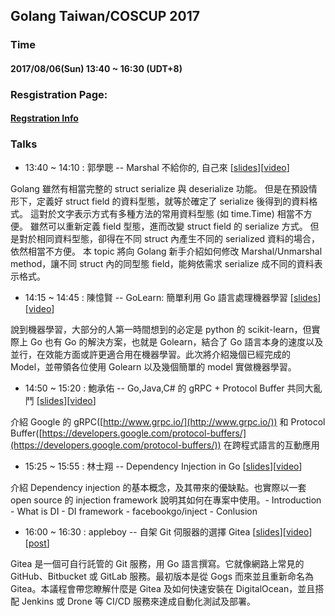 ## Golang Taiwan/COSCUP 2017

### Time

#### 2017/08/06(Sun) 13:40 ~ 16:30  (UDT+8)

### Resgistration Page:

#### [Regstration Info](https://coscup2017.kktix.cc/events/coscup2017regist)

### Talks

- 13:40 ~ 14:10 :  郭學聰 -- Marshal 不給你的, 自己來 [[slides](https://hackmd.io/p/BkY59g9Bb#/)][[video](https://www.youtube.com/watch?v=4EWAatxGS6Q&t=18479)]

Golang 雖然有相當完整的 struct serialize 與 deserialize 功能。 但是在預設情形下，定義好 struct field 的資料型態，就等於確定了 serialize 後得到的資料格式。 這對於文字表示方式有多種方法的常用資料型態 (如 time.Time) 相當不方便。 雖然可以重新定義 field 型態，進而改變 struct field 的 serialize 方式。 但是對於相同資料型態，卻得在不同 struct 內產生不同的 serialized 資料的場合，依然相當不方便。 本 topic 將向 Golang 新手介紹如何修改 Marshal/Unmarshal method，讓不同 struct 內的同型態 field，能夠依需求 serialize 成不同的資料表示格式。

- 14:15 ~ 14:45 :  陳憶賢 -- GoLearn: 簡單利用 Go 語言處理機器學習 [[slides](https://github.com/frozenkp/COSCUP-2017/blob/master/slide.pdf)][[video](https://www.youtube.com/watch?v=4EWAatxGS6Q&t=20830)]

說到機器學習，大部分的人第一時間想到的必定是 python 的 scikit-learn，但實際上 Go 也有 Go 的解決方案，也就是 Golearn，結合了 Go 語言本身的速度以及並行，在效能方面或許更適合用在機器學習。此次將介紹幾個已經完成的 Model，並帶領各位使用 Golearn 以及幾個簡單的 model 實做機器學習。

- 14:50 ~ 15:20 :  鮑承佑 -- Go,Java,C# 的 gRPC + Protocol Buffer 共同大亂鬥 [[slides](https://www.slideshare.net/ChenYuPao/go-java-cgrpcprotocol-buffer)][[video](https://www.youtube.com/watch?v=4EWAatxGS6Q&t=23200)]

介紹 Google 的 gRPC([http://www.grpc.io/](http://www.grpc.io/)) 和 Protocol Buffer([https://developers.google.com/protocol-buffers/](https://developers.google.com/protocol-buffers/)) 在跨程式語言的互動應用

- 15:25 ~ 15:55 :  林士翔 -- Dependency Injection in Go [[slides](https://speakerdeck.com/brownylin/dependency-injection-in-go)][[video](https://www.youtube.com/watch?v=4EWAatxGS6Q&t=25678)]

介紹 Dependency injection 的基本概念，及其帶來的優缺點。也實際以一套 open source 的 injection framework 說明其如何在專案中使用。- Introduction - What is DI - DI framework - facebookgo/inject - Conlusion

- 16:00 ~ 16:30 :  appleboy -- 自架 Git 伺服器的選擇 Gitea [[slides](https://www.slideshare.net/appleboy/introduction-to-gitea-with-drone)][[video](https://www.youtube.com/watch?v=4EWAatxGS6Q&t=27452)][[post](https://blog.wu-boy.com/2017/08/2017-coscup-introduction-to-gitea-drone/)]

Gitea 是一個可自行託管的 Git 服務，用 Go 語言撰寫。它就像網路上常見的 GitHub、Bitbucket 或 GitLab 服務。最初版本是從 Gogs 而來並且重新命名為 Gitea。本議程會帶您瞭解什麼是 Gitea 及如何快速安裝在 DigitalOcean，並且搭配 Jenkins 或 Drone 等 CI/CD 服務來達成自動化測試及部署。



